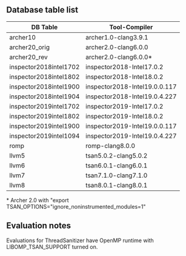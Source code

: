 ## Database table list

|DB Table                    | Tool-Compiler                 |
|--------------------------- | ----------------------------- |
|archer10                    | archer1.0-clang3.9.1          |
|archer20_orig               | archer2.0-clang6.0.0          |
|archer20_rev                | archer2.0-clang6.0.0*         |
|inspector2018intel1702      | inspector2018-Intel17.0.2     |
|inspector2018intel1802      | inspector2018-Intel18.0.2     |
|inspector2018intel1900      | inspector2018-Intel19.0.0.117 |
|inspector2018intel1904      | inspector2018-Intel19.0.4.227 |
|inspector2019intel1702      | inspector2019-Intel17.0.2     |
|inspector2019intel1802      | inspector2019-Intel18.0.2     |
|inspector2019intel1900      | inspector2019-Intel19.0.0.117 |
|inspector2019intel1094      | inspector2019-Intel19.0.4.227 |
|romp                        | romp-clang8.0.0               |
|llvm5                       | tsan5.0.2-clang5.0.2          |
|llvm6                       | tsan6.0.1-clang6.0.1          |
|llvm7                       | tsan7.1.0-clang7.1.0          |
|llvm8                       | tsan8.0.1-clang8.0.1          |

\* Archer 2.0 with "export TSAN_OPTIONS="ignore_noninstrumented_modules=1" 


## Evaluation notes
Evaluations for ThreadSanitizer have OpenMP runtime with LIBOMP_TSAN_SUPPORT turned on.
